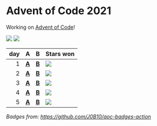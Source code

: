 # Advent of Code 2021

Working on [Advent of Code](https://adventofcode.com/)!

![](https://img.shields.io/badge/stars%20⭐-10-yellow) ![](https://img.shields.io/badge/days%20completed-5-red)

|  day | A                    | B                    | Stars won                                            |
| ---: | :------------------- | :------------------- | :--------------------------------------------------- |
|    1 | [**A**](01a/main.go) | [**B**](01b/main.go) | ![](https://img.shields.io/badge/stars%20⭐-2-yellow) |
|    2 | [**A**](02a/main.go) | [**B**](02b/main.go) | ![](https://img.shields.io/badge/stars%20⭐-2-yellow) |
|    3 | [**A**](03a/main.go) | [**B**](03b/main.go) | ![](https://img.shields.io/badge/stars%20⭐-2-yellow) |
|    4 | [**A**](04a/main.go) | [**B**](04b/main.go) | ![](https://img.shields.io/badge/stars%20⭐-2-yellow) |
|    5 | [**A**](05a/main.go) | [**B**](05b/main.go) | ![](https://img.shields.io/badge/stars%20⭐-2-yellow) |


*Badges from: https://github.com/J0B10/aoc-badges-action*
